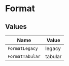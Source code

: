 # Format


## Values

| Name            | Value           |
| --------------- | --------------- |
| `FormatLegacy`  | legacy          |
| `FormatTabular` | tabular         |